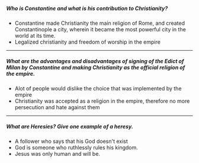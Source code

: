 ##### **Who is Constantine and what is his contribution to Christianity?**
 - Constantine made Christianity the main religion of Rome, and created Constantinople a city, wherein it became the most powerful city in the world at its time.
 - Legalized christianity and freedom of worship in the empire
---

##### What are the advantages and disadvantages of signing of the Edict of Milan by Constantine and making Christianity as the official religion of the empire.
- Alot of people would dislike the choice that was implemented by the empire
- Christianity was accepted as a religion in the empire, therefore no more persecution and hate against them

---

##### What are Heresies? Give one example of a heresy.

- A follower who says that his God doesn't exist 
- God is someone who ruthlessly rules his kingdom. 
- Jesus was only human and will be.

